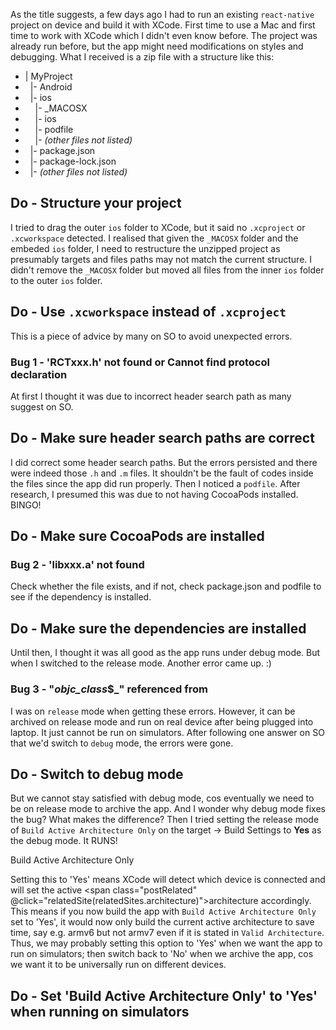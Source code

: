 As the title suggests, a few days ago I had to run an existing `react-native` project on device and build it with XCode.
First time to use a Mac and first time to work with XCode which I didn't even know before.
The project was already run before, but the app might need modifications on styles and debugging. What I received is a zip file with a structure like this:

+ | MyProject
+ &nbsp;&nbsp;|- Android
+ &nbsp;&nbsp;|- ios
+ &nbsp;&nbsp;&nbsp;&nbsp;|- _MACOSX
+ &nbsp;&nbsp;&nbsp;&nbsp;|- ios
+ &nbsp;&nbsp;&nbsp;&nbsp;|- podfile
+ &nbsp;&nbsp;&nbsp;&nbsp;|- *(other files not listed)*
+ &nbsp;&nbsp;|- package.json
+ &nbsp;&nbsp;|- package-lock.json
+ &nbsp;&nbsp;|- *(other files not listed)*

## Do - Structure your project
I tried to drag the outer  `ios` folder to XCode, but it said no `.xcproject` or `.xcworkspace` detected. I realised that given the `_MACOSX` folder and the embeded `ios` folder, I need to restructure the unzipped project as presumably targets and files paths may not match the current structure. I didn't remove the `_MACOSX` folder but moved all files from the inner `ios` folder to the outer `ios` folder.

## Do - Use `.xcworkspace` instead of `.xcproject`
This is a piece of advice by many on SO to avoid unexpected errors. 

### Bug 1 - 'RCTxxx.h' not found or Cannot find protocol declaration
At first I thought it was due to incorrect header search path as many suggest on SO. 
## Do - Make sure header search paths are correct
I did correct some header search paths. But the errors persisted and there were indeed those `.h` and `.m` files. It shouldn't be the fault of codes inside the files since the app did run properly. Then I noticed a `podfile`.
After research, I presumed this was due to not having CocoaPods installed.
BINGO!
## Do - Make sure CocoaPods are installed

### Bug 2 - 'libxxx.a' not found
Check whether the file exists, and if not, check package.json and podfile to see if the dependency is installed.
## Do - Make sure the dependencies are installed

Until then, I thought it was all good as the app runs under debug mode. But when I switched to the release mode. Another error came up. :)

### Bug 3 - "_objc_class_$_" referenced from
I was on `release` mode when getting these errors. However, it can be archived on release mode and run on real device after being plugged into laptop. 
It just cannot be run on simulators. After following one answer on SO that we'd switch to `debug` mode, the errors were gone.
## Do - Switch to debug mode
But we cannot stay satisfied with debug mode, cos eventually we need to be on release mode to archive the app. And I wonder why debug mode fixes the bug? What makes the difference? 
Then I tried setting the release mode of `Build Active Architecture Only` on the target -> Build Settings to **Yes** as the debug mode. 
It RUNS!
<div class="postConcepts">Build Active Architecture Only</div>

Setting this to 'Yes' means XCode will detect which device is connected and will set the active <span class="postRelated" @click="relatedSite(relatedSites.architecture)">architecture</span> accordingly. This means if you now build the app with `Build Active Architecture Only` set to 'Yes', it would now only build the current active architecture to save time, say e.g. armv6 but not armv7 even if it is stated in `Valid Architecture`. 
Thus, we may probably setting this option to 'Yes' when we want the app to run on simulators; then switch back to 'No' when we archive the app, cos we want it to be universally run on different devices.
## Do - Set 'Build Active Architecture Only' to 'Yes' when running on simulators
